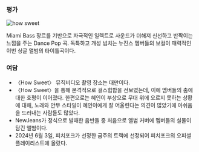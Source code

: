 ### 평가

![how sweet](https://i.ytimg.com/vi/Q3K0TOvTOno/hq720.jpg?sqp=-oaymwEcCNAFEJQDSFXyq4qpAw4IARUAAIhCGAFwAcABBg==&rs=AOn4CLDjzVkg1Wt00D_xWSu1HOJZzJUarQ)

Miami Bass 장르를 기반으로 자극적인 일렉트로 사운드가 더해져 신선하고 반짝이는 느낌을 주는 Dance Pop 곡. 독특하고 개성 넘치는 뉴진스 멤버들의 보컬이 매력적인 이번 싱글 앨범의 타이틀곡이다.

### 여담

- 〈How Sweet〉 뮤직비디오 촬영 장소는 대만이다.
- 〈How Sweet〉을 통해 본격적으로 걸스힙합을 선보였는데, 이에 멤버들의 춤에 대한 호평이 이어졌다. 한편으로는 혜인이 부상으로 무대 위에 오르지 못하는 상황에 대해, 노래와 안무 스타일이 혜인이에게 잘 어울린다는 의견이 많았기에 아쉬움을 드러내는 사람들도 많았다.
- NewJeans가 정식으로 발매한 음반들 중 처음으로 앨범 커버에 멤버들의 실물이 담긴 앨범이다.
- 2024년 6월 3일, 피치포크가 선정한 금주의 트랙에 선정되어 피치포크의 오피셜 플레이리스트에 올랐다.
